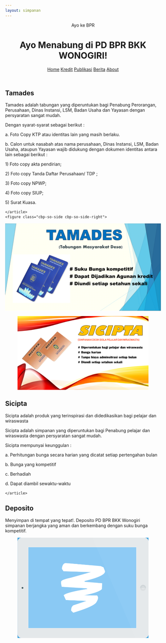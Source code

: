 ```yaml
---
layout: simpanan
---
```


<div class="container">
	<header class="clearfix">
<span>Ayo ke BPR</span>
<h1>Ayo Menabung di PD BPR BKK WONOGIRI!</h1>
<nav>
	<a href="/" class="bp-icon" data-info="PD BPR BKK WONOGIRI"><span>Home</span></a>
	<a href="/produk/kredit" class="bp-icon" data-info="Kredit"><span>Kredit</span></a>
	<a href="/publikasi" class="bp-icon" data-info="Publikasi"><span>Publikasi</span></a>
	<a href="/news" class="bp-icon" data-info="Berita"><span>Berita</span></a>
	<a href="/about" class="bp-icon" data-info="About"><span>About</span></a>
</nav>
	</header>	
	<div id="cbp-so-scroller" class="cbp-so-scroller">
<section class="cbp-so-section">
	<article class="cbp-so-side cbp-so-side-left">
<h2>Tamades</h2>
<p>Tamades adalah tabungan yang diperuntukan bagi Penabung Perorangan, Perusahaan, Dinas Instansi, LSM, Badan Usaha dan Yayasan dengan persyaratan sangat mudah.</p>
<p> Dengan syarat-syarat sebagai berikut :</p>
<p> a. Foto Copy KTP atau identitas lain yang masih berlaku.</p>
<p> b. Calon untuk nasabah atas nama perusahaan, Dinas Instansi, LSM, Badan Usaha, ataupun Yayasan wajib didukung dengan dokumen identitas antara lain sebagai berikut : </p>  
    <p> 1) Foto copy  akta pendirian;</p>
    <p> 2) Foto copy Tanda Daftar Perusahaan/ TDP ;</p>
    <p> 3) Foto copy NPWP;</p>
    <p> 4) Foto copy SIUP;</p>
    <p> 5) Surat  Kuasa.</p>

	</article>
	<figure class="cbp-so-side cbp-so-side-right">
<img src="/images/simpanan/TAMADES.png" alt="Tamades BPRBKK">
	</figure>
</section>
<section class="cbp-so-section">
	<figure class="cbp-so-side cbp-so-side-left">
<img src="/images/simpanan/SICIPTA_1.png" alt="Sicipta BPRBKK">
	</figure>
	<article class="cbp-so-side cbp-so-side-right">
<h2>Sicipta</h2>
<p>Sicipta adalah produk yang terinspirasi dan didedikasikan bagi pelajar dan wiraswasta </p>
<p>Sicipta adalah simpanan yang diperuntukan bagi Penabung pelajar dan wiraswasta dengan persyaratan sangat mudah.</p>
<p>Sicipta mempunyai keunggulan :</p>
<p>a. Perhitungan bunga secara harian yang dicatat setiap pertengahan bulan</p>
<p>b. Bunga yang kompetitif</p>
<p>c. Berhadiah</p>
<p>d. Dapat diambil sewaktu-waktu</p>
	
	</article>
</section>
<section class="cbp-so-section">
	<article class="cbp-so-side cbp-so-side-left">
<h2>Deposito</h2>
<p>Menyimpan di tempat yang tepat!. Deposito PD BPR BKK Wonogiri simpanan berjangka yang aman dan berkembang dengan suku bunga kompetitif.</p>
	</article>
	<figure class="cbp-so-side cbp-so-side-right">
<img src="/images/simpanan/3.png" alt="Deposito BPRBKK">
	</figure>
</section>
	</div>
</div>


<script src="{{ site.url }}/assets/js/classie.js"></script>
<script src="{{ site.url }}/assets/js/cbpScroller.js"></script>


<script>
	new cbpScroller( document.getElementById( 'cbp-so-scroller' ) );
</script>